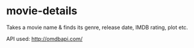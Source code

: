 # movie-details
Takes a movie name &amp; finds its genre, release date, IMDB rating, plot etc.

API used: http://omdbapi.com/
